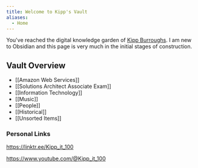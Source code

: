 ```yaml
---
title: Welcome to Kipp's Vault
aliases:
  - Home
---
```

You've reached the digital knowledge garden of [Kipp Burroughs](https://KippBurroughs.com). I am new to Obsidian and this page is very much in the initial stages of construction.

## Vault Overview
- [[Amazon Web Services]] 
- [[Solutions Architect Associate Exam]]
- [[Information Technology]]
- [[Music]]
- [[People]]
- [[Historical]]
- [[Unsorted Items]]


### Personal Links

https://linktr.ee/Kipp_it_100

https://www.youtube.com/@Kipp_it_100



